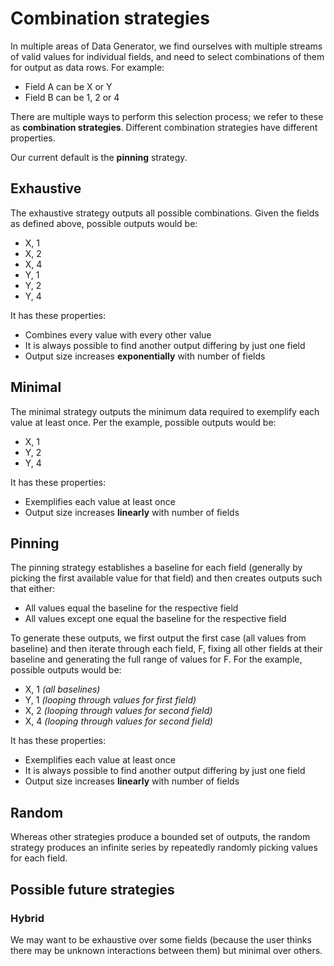 # Combination strategies

In multiple areas of Data Generator, we find ourselves with multiple streams of valid values for individual fields, and need to select combinations of them for output as data rows. For example:

* Field A can be X or Y
* Field B can be 1, 2 or 4

There are multiple ways to perform this selection process; we refer to these as **combination strategies**. Different combination strategies have different properties.

Our current default is the **pinning** strategy.

## Exhaustive

The exhaustive strategy outputs all possible combinations. Given the fields as defined above, possible outputs would be:

* X, 1
* X, 2
* X, 4
* Y, 1
* Y, 2
* Y, 4

It has these properties:

* Combines every value with every other value
* It is always possible to find another output differing by just one field
* Output size increases **exponentially** with number of fields

## Minimal

The minimal strategy outputs the minimum data required to exemplify each value at least once. Per the example, possible outputs would be:

* X, 1
* Y, 2
* Y, 4

It has these properties:

* Exemplifies each value at least once
* Output size increases **linearly** with number of fields

## Pinning

The pinning strategy establishes a baseline for each field (generally by picking the first available value for that field) and then creates outputs such that either:

* All values equal the baseline for the respective field
* All values except one equal the baseline for the respective field

To generate these outputs, we first output the first case (all values from baseline) and then iterate through each field, F, fixing all other fields at their baseline and generating the full range of values for F. For the example, possible outputs would be:

* X, 1  *(all baselines)*
* Y, 1  *(looping through values for first field)*
* X, 2  *(looping through values for second field)*
* X, 4  *(looping through values for second field)*

It has these properties:

* Exemplifies each value at least once
* It is always possible to find another output differing by just one field
* Output size increases **linearly** with number of fields

## Random

Whereas other strategies produce a bounded set of outputs, the random strategy produces an infinite series by repeatedly randomly picking values for each field.

## Possible future strategies

### Hybrid

We may want to be exhaustive over some fields (because the user thinks there may be unknown interactions between them) but minimal over others.
